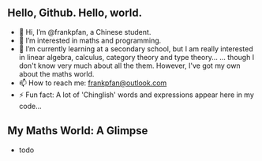 ## Hello, Github. Hello, world.

- 👋 Hi, I’m @frankpfan, a Chinese student.
- 👀 I’m interested in maths and programming.
- 🌱 I’m currently learning at a secondary school, but I am really
  interested in linear algebra, calculus, category theory and type theory...
  ... though I don't know very much about all the them.
  However, I've got my own about the maths world.
- 📫 How to reach me: frankpfan@outlook.com
- ⚡ Fun fact: A lot of 'Chinglish' words and expressions appear here in my code...

## My Maths World: A Glimpse

* todo

<!---
frankpfan/frankpfan is a ✨ special ✨ repository because its `README.md` (this file) appears on your GitHub profile.
You can click the Preview link to take a look at your changes.
--->
